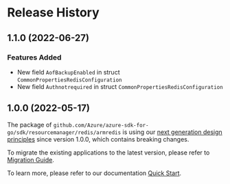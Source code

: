 # Release History

## 1.1.0 (2022-06-27)
### Features Added

- New field `AofBackupEnabled` in struct `CommonPropertiesRedisConfiguration`
- New field `Authnotrequired` in struct `CommonPropertiesRedisConfiguration`


## 1.0.0 (2022-05-17)

The package of `github.com/Azure/azure-sdk-for-go/sdk/resourcemanager/redis/armredis` is using our [next generation design principles](https://azure.github.io/azure-sdk/general_introduction.html) since version 1.0.0, which contains breaking changes.

To migrate the existing applications to the latest version, please refer to [Migration Guide](https://aka.ms/azsdk/go/mgmt/migration).

To learn more, please refer to our documentation [Quick Start](https://aka.ms/azsdk/go/mgmt).